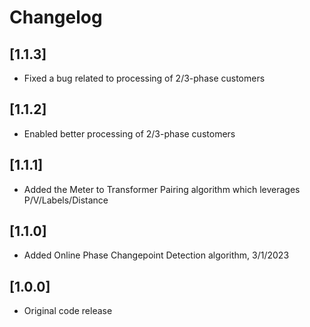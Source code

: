 # Changelog

## [1.1.3]
- Fixed a bug related to processing of 2/3-phase customers

## [1.1.2] 
- Enabled better processing of 2/3-phase customers

## [1.1.1] 
- Added the Meter to Transformer Pairing algorithm which leverages P/V/Labels/Distance

## [1.1.0]
- Added Online Phase Changepoint Detection algorithm, 3/1/2023

## [1.0.0]
- Original code release
